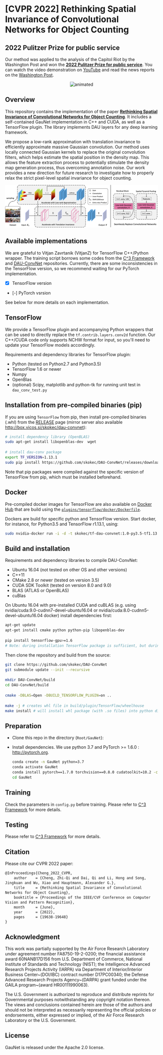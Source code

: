 # [CVPR 2022] Rethinking Spatial Invariance of Convolutional Networks for Object Counting


## 2022 Pulitzer Prize for public service
Our method was applied to the analysis of the Capitol Riot by the Washington Post and won the [**2022 Pulitzer Prize for public service**](https://www.pulitzer.org/prize-winners-by-year). You can watch the video demonstration on [YouTube](https://www.youtube.com/watch?v=WiZ51V5M0C8&ab_channel=Zhi-QiCheng) and read the news reports on the [Washington Post](https://www.washingtonpost.com/investigations/interactive/2021/dc-police-records-capitol-riot/).

<p align="center">
  <img src="./figures/demo.gif" alt="animated" />
</p>


## Overview
This repository contains the implementation of the paper [**Rethinking Spatial Invariance of Convolutional Networks for Object Counting**](https://arxiv.org/pdf/2206.05253.pdf). It includes a self-contained GauNet implementation in C++ and CUDA, as well as a TensorFlow plugin. The library implements DAU layers for any deep learning framework.

We propose a low-rank approximation with translation invariance to efficiently approximate massive Gaussian convolution. Our method uses locally connected Gaussian kernels to replace the original convolution filters, which helps estimate the spatial position in the density map. This allows the feature extraction process to potentially stimulate the density map generation process, thus overcoming annotation noise. Our work provides a new direction for future research to investigate how to properly relax the strict pixel-level spatial invariance for object counting.

![framework](./figures/framework.png)


## Available implementations
We are grateful to Vitjan Zavrtanik (VitjanZ) for TensorFlow C++/Python wrapper.
The training script borrows some codes from the [C^3 Framework](https://github.com/gjy3035/C-3-Framework) and [DAU-ConvNet](https://github.com/skokec/DAU-ConvNet) repositories. Currently, there are some inconsistencies in the TensorFlow version, so we recommend waiting for our PyTorch implementation.
- [x] TensorFlow version
- [-] PyTorch vsrsion 

See below for more details on each implementation.


## TensorFlow
We provide a TensorFlow plugin and accompanying Python wrappers that can be used to directly replace the `tf.contrib.layers.conv2d` function. Our C++/CUDA code only supports NCHW format for input, so you'll need to update your TensorFlow models accordingly.


Requirements and dependency libraries for TensorFlow plugin:
 * Python (tested on Python2.7 and Python3.5)
 * TensorFlow 1.6 or newer 
 * Numpy
 * OpenBlas
 * (optional) Scipy, matplotlib and python-tk  for running unit test in `dau_conv_test.py`
 
## Installation from pre-compiled binaries (pip)
If you are using `TensorFlow` from pip, then install pre-compiled binaries (.whl) from the [RELEASE](https://github.com/skokec/DAU-ConvNet/releases) page (mirror server also available http://box.vicos.si/skokec/dau-convnet):

```bash
# install dependency library (OpenBLAS)
sudo apt-get install libopenblas-dev  wget

# install dau-conv package
export TF_VERSION=1.13.1
sudo pip install https://github.com/skokec/DAU-ConvNet/releases/download/v1.0/dau_conv-1.0_TF[TF_VERSION]-cp35-cp35m-manylinux1_x86_64.whl
```

Note that pip packages were compiled against the specific version of TensorFlow from pip, which must be installed beforehand.

## Docker 
Pre-compiled docker images for TensorFlow are also available on [Docker Hub](https://hub.docker.com/r/skokec/dau-convnet) that are build using the [`plugins/tensorflow/docker/Dockerfile`](https://github.com/skokec/DAU-ConvNet/blob/master/plugins/tensorflow/docker/Dockerfile). 

Dockers are build for specific python and TensorFlow version. Start docker, for instance, for Python3.5 and TensorFlow r1.13.1, using:

```bash
sudo nvidia-docker run -i -d -t skokec/tf-dau-convnet:1.0-py3.5-tf1.13.1 /bin/bash
```

## Build and installation ##
Requirements and dependency libraries to compile DAU-ConvNet:
 * Ubuntu 16.04 (not tested on other OS and other versions)
 * C++11
 * CMake 2.8 or newer (tested on version 3.5)
 * CUDA SDK Toolkit (tested on version 8.0 and 9.0)
 * BLAS (ATLAS or OpenBLAS)
 * cuBlas

On Ubuntu 16.04 with pre-installed CUDA and cuBLAS (e.g. using nvidia/cuda:9.0-cudnn7-devel-ubuntu16.04 or nvidia/cuda:8.0-cudnn5-devel-ubuntu16.04 docker) install dependencies first:

```bash
apt-get update
apt-get install cmake python python-pip libopenblas-dev
 
pip install tensorflow-gpu>=1.6
# Note: during installation TensorFlow package is sufficient, but during running, the TensorFlow-GPU is required.
```

Then clone the repository and build from the source:
```bash
git clone https://github.com/skokec/DAU-ConvNet
git submodule update --init --recursive

mkdir DAU-ConvNet/build
cd DAU-ConvNet/build

cmake -DBLAS=Open -DBUILD_TENSORFLOW_PLUGIN=on ..

make -j # creates whl file in build/plugin/TensorFlow/wheelhouse
make install # will install whl package (with .so files) into python dist-packages folder 

```

## Preparation 
- Clone this repo in the directory (```Root/GauNet```):
- Install dependencies. We use python 3.7 and PyTorch >= 1.6.0 : http://pytorch.org.

    ```bash
    conda create -n GauNet python=3.7
    conda activate GauNet
    conda install pytorch==1.7.0 torchvision==0.8.0 cudatoolkit=10.2 -c pytorch
    cd GauNet
    ```

## Training
Check the parameters in ```config.py``` before training.
Please refer to [C^3 Framework](https://github.com/gjy3035/C-3-Framework) for more details.

## Testing
Please refer to [C^3 Framework](https://github.com/gjy3035/C-3-Framework) for more details.


## Citation
Please cite our CVPR 2022 paper:
```
@InProceedings{Cheng_2022_CVPR,
    author    = {Cheng, Zhi-Qi and Dai, Qi and Li, Hong and Song, Jingkuan and Wu, Xiao and Hauptmann, Alexander G.},
    title     = {Rethinking Spatial Invariance of Convolutional Networks for Object Counting},
    booktitle = {Proceedings of the IEEE/CVF Conference on Computer Vision and Pattern Recognition},
    month     = {June},
    year      = {2022},
    pages     = {19638-19648}
}
```

## Acknowledgment
This work was partially supported by the Air Force Research Laboratory under agreement number FA8750-19-2-0200; the financial assistance award 60NANB17D156 from U.S. Department of Commerce, National Institute of Standards and Technology (NIST); the Intelligence Advanced Research Projects Activity (IARPA) via Department of Interior/Interior Business Center~(DOI/IBC) contract number D17PC00340; the Defense Advanced Research Projects Agency~(DARPA) grant funded under the GAILA program~(award HR00111990063).

The U.S. Government is authorized to reproduce and distribute reprints for Governmental purposes notwithstanding any copyright notation thereon. The views and conclusions contained herein are those of the authors and should not be interpreted as necessarily representing the official policies or endorsements, either expressed or implied, of the Air Force Research Laboratory or the U.S. Government.

## License
GauNet is released under the Apache 2.0 license.
